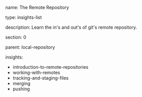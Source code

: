 name: The Remote Repository

type: insights-list

description: Learn the in's and out's of git's remote repository.

section: 0

parent: local-repository

insights:
  - introduction-to-remote-repositories
  - working-with-remotes
  - tracking-and-staging-files
  - merging
  - pushing
